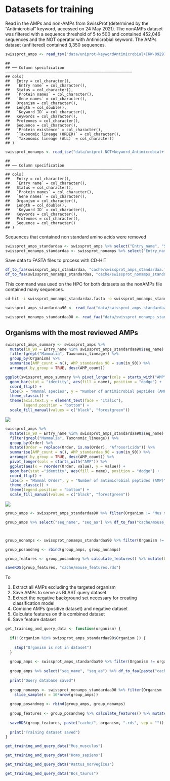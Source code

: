 
# Datasets for training

Read in the AMPs and non-AMPs from SwissProt (determined by the
“Antimicrobial” keyword, accessed on 24 May 2021). The nonAMPs dataset
was filtered with a sequence threshold of 5 to 500 and contained 452,046
sequences and the NOT operator with Antimicrobial keyword. The AMPs
dataset (unfiltered) contained 3,350 sequences.

``` r
swissprot_amps <- read_tsv("data/uniprot-keywordAntimicrobial+[KW-0929]-filtered-reviewedyes24May21.tab") %>% rename(Entry_name = `Entry name`) %>% mutate(Organism = str_remove(Organism, " \\(.*")) %>% rename(Taxonomic_lineage = `Taxonomic lineage (ALL)`) %>% rename(Order = `Taxonomic lineage (ORDER)`) %>% mutate(Order = str_remove(Order, " \\(.*"))  %>% mutate(Organism = str_replace(Organism, " ", "_"))
```

    ## 
    ## ── Column specification ────────────────────────────────────────────────────────
    ## cols(
    ##   Entry = col_character(),
    ##   `Entry name` = col_character(),
    ##   Status = col_character(),
    ##   `Protein names` = col_character(),
    ##   `Gene names` = col_character(),
    ##   Organism = col_character(),
    ##   Length = col_double(),
    ##   `Keyword ID` = col_character(),
    ##   Keywords = col_character(),
    ##   Proteomes = col_character(),
    ##   Sequence = col_character(),
    ##   `Protein existence` = col_character(),
    ##   `Taxonomic lineage (ORDER)` = col_character(),
    ##   `Taxonomic lineage (ALL)` = col_character()
    ## )

``` r
swissprot_nonamps <- read_tsv("data/uniprot-NOT+keyword_Antimicrobial+[KW-0929]+length[5+TO+500]24May21.tab") %>% rename(Entry_name = `Entry name`) %>% mutate(Organism = str_remove(Organism, " \\(.*")) %>% mutate(Organism = str_replace(Organism, " ", "_"))
```

    ## 
    ## ── Column specification ────────────────────────────────────────────────────────
    ## cols(
    ##   Entry = col_character(),
    ##   `Entry name` = col_character(),
    ##   Status = col_character(),
    ##   `Protein names` = col_character(),
    ##   `Gene names` = col_character(),
    ##   Organism = col_character(),
    ##   Length = col_double(),
    ##   `Keyword ID` = col_character(),
    ##   Keywords = col_character(),
    ##   Proteomes = col_character(),
    ##   Sequence = col_character()
    ## )

Sequences that contained non standard amino acids were removed

``` r
swissprot_amps_standardaa <- swissprot_amps %>% select("Entry_name", "Sequence") %>% as.data.frame() %>% remove_nonstandard_aa()
swissprot_nonamps_standardaa <- swissprot_nonamps %>% select("Entry_name", "Sequence") %>% as.data.frame() %>% remove_nonstandard_aa()
```

Save data to FASTA files to process with CD-HIT

``` r
df_to_faa(swissprot_amps_standardaa, "cache/swissprot_amps_standardaa.fasta")
df_to_faa(swissprot_nonamps_standardaa, "cache/swissprot_nonamps_standardaa.fasta")
```

This command was used on the HPC for both datasets as the nonAMPs file
contained many sequences.

``` bash
cd-hit -i swissprot_nonamps_standardaa.fasta -o swissprot_nonamps_standardaa_90.fasta -c 0.90 -g 1 -T 32 -M 300000
```

``` r
swissprot_amps_standardaa90 <- read_faa("data/swissprot_amps_standardaa_90.fasta") %>% left_join(swissprot_amps, by = c("seq_name" = "Entry_name")) %>% add_column(Label = "Pos") %>% filter(between(Length, 50, 500))

swissprot_nonamps_standardaa90 <- read_faa("data/swissprot_nonamps_standardaa_90.fasta") %>% left_join(swissprot_nonamps, by = c("seq_name" = "Entry_name")) %>% add_column(Label = "Neg") %>% filter(between(Length, 50, 500))
```

## Organisms with the most reviewed AMPs

``` r
swissprot_amps_summary <- swissprot_amps %>%
  mutate(in_90 = Entry_name %in% swissprot_amps_standardaa90$seq_name) %>%
  filter(grepl("Mammalia", Taxonomic_lineage)) %>%
  group_by(Organism) %>% 
  summarise(AMP_count = n(), AMP_standardaa_90 = sum(in_90)) %>%
  arrange(.by_group = TRUE, desc(AMP_count))
```

``` r
ggplot(swissprot_amps_summary %>% pivot_longer(cols = starts_with("AMP")), aes(x = reorder(Organism, value), y = value)) +
  geom_bar(stat = "identity", aes(fill = name), position = "dodge") +
  coord_flip() +
  labs(x = "Mammal species", y = "Number of antimicrobial peptides (AMP)", fill = "") +
  theme_classic() +
  theme(axis.text.y = element_text(face = "italic"),
        legend.position = "bottom") +
  scale_fill_manual(values = c("black", "forestgreen"))
```

![](01_create_databases_files/figure-gfm/unnamed-chunk-7-1.png)<!-- -->

``` r
swissprot_amps %>%
  mutate(in_90 = Entry_name %in% swissprot_amps_standardaa90$seq_name) %>%
  filter(grepl("Mammalia", Taxonomic_lineage)) %>%
  group_by(Order) %>% 
  mutate(Order = replace(Order, is.na(Order), "Afrosoricida")) %>%
  summarise(AMP_count = n(), AMP_standardaa_90 = sum(in_90)) %>%
  arrange(.by_group = TRUE, desc(AMP_count)) %>%
  pivot_longer(cols = starts_with("AMP")) %>%
  ggplot(aes(x = reorder(Order, value), y = value)) +
  geom_bar(stat ="identity", aes(fill = name), position = "dodge") +
  coord_flip() +
  labs(x = "Mammal Order", y = "Number of antimicrobial peptides (AMP)", fill = "") +
  theme_classic() +
  theme(legend.position = "bottom") +
  scale_fill_manual(values = c("black", "forestgreen"))
```

![](01_create_databases_files/figure-gfm/unnamed-chunk-8-1.png)<!-- -->

``` r
group_amps <- swissprot_amps_standardaa90 %>% filter(Organism != "Mus musculus") %>% select("seq_name", "seq_aa", "Label")

group_amps %>% select("seq_name", "seq_aa") %>% df_to_faa("cache/mouse_query.fasta")



group_nonamps <- swissprot_nonamps_standardaa90 %>% filter(Organism != "Mus musculus") %>% select("seq_name", "seq_aa", "Label") %>% slice_sample(n = 10*nrow(group_amps))

group_posandneg <- rbind(group_amps, group_nonamps)

group_features <- group_posandneg %>% calculate_features() %>% mutate(Label = group_posandneg$Label)

saveRDS(group_features, "cache/mouse_features.rds")
```

To

1.  Extract all AMPs excluding the targeted organism
2.  Save AMPs to serve as BLAST query dataset
3.  Extract the negative background set necessary for creating
    classification model
4.  Combine AMPs (positive dataset) and negative dataset
5.  Calculate features on this combined dataset
6.  Save feature dataset

``` r
get_training_and_query_data <- function(organism) {
  
  if(!(organism %in% swissprot_amps_standardaa90$Organism )) {
    
    stop("Organism is not in dataset")
  }
  
  group_amps <- swissprot_amps_standardaa90 %>% filter(Organism != organism) %>% select("seq_name", "seq_aa", "Label")
  
  group_amps %>% select("seq_name", "seq_aa") %>% df_to_faa(paste("cache/", organism, ".fasta", sep = ""))
  
  print("Query database saved")
  
  group_nonamps <- swissprot_nonamps_standardaa90 %>% filter(Organism != organism) %>% select("seq_name", "seq_aa", "Label") %>% 
    slice_sample(n = 10*nrow(group_amps)) 
  
  group_posandneg <- rbind(group_amps, group_nonamps) 
  
  group_features <- group_posandneg %>% calculate_features() %>% mutate(Label = as.factor(group_posandneg$Label))
  
  saveRDS(group_features, paste("cache/", organism, ".rds", sep = ""))
  
  print("Training dataset saved")
}
```

``` r
get_training_and_query_data("Mus_musculus")

get_training_and_query_data("Homo_sapiens")

get_training_and_query_data("Rattus_norvegicus")

get_training_and_query_data("Bos_taurus")
```
